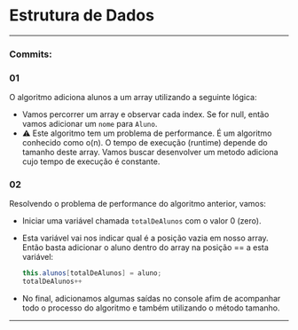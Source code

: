 # Estrutura de Dados

---

### Commits:

### 01

O algoritmo adiciona alunos a um array utilizando a seguinte lógica: 

- Vamos percorrer um array e observar cada index. Se for null, então vamos adicionar um `nome` para `Aluno`.
- ⚠ Este algoritmo tem um problema de performance. É um algoritmo conhecido como o(n). O tempo de execução (runtime) depende do tamanho deste array. Vamos buscar desenvolver um metodo adiciona cujo tempo de execução é constante. 

### 02

Resolvendo o problema de performance do algoritmo anterior, vamos:

- Iniciar uma variável chamada `totalDeAlunos` com o valor 0 (zero).

- Esta variável vai nos indicar qual é a posição vazia em nosso array. Então basta adicionar o aluno dentro do array na posição == a esta variável:

  ```java
  this.alunos[totalDeAlunos] = aluno;
  totalDeAlunos++
  ```

- No final, adicionamos algumas saídas no console afim de acompanhar todo o processo do algoritmo e também utilizando o método tamanho.

---